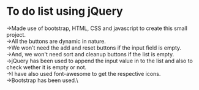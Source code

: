 
# To do list using jQuery

->Made use of bootstrap, HTML, CSS and javascript to create this small project.\
->All the buttons are dynamic in nature.\
->We won't need the add and reset buttons if the input field is empty.\
->And, we won't need sort and cleanup buttons if the list is empty.\
->jQuery has been used to append the input value in to the list and also to check wether it is empty or not.\
->I have also used font-awesome to get the respective icons.\
->Bootstrap has been used.\


